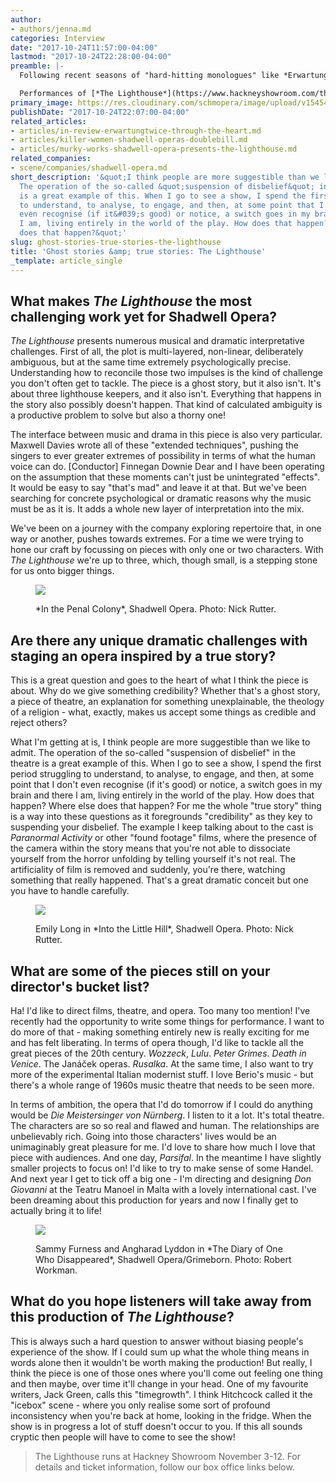```yaml
---
author:
- authors/jenna.md
categories: Interview
date: "2017-10-24T11:57:00-04:00"
lastmod: "2017-10-24T22:28:00-04:00"
preamble: |-
  Following recent seasons of "hard-hitting monologues" like *Erwartung*, *Twice Through the Heart*, and *The Diary of One Who Disappeared*, [Shadwell Opera](/scene/companies/shadwell-opera/) is taking on the challenges of Peter Maxwell Davies' [*The Lighthouse*](https://www.hackneyshowroom.com/the-lighthouse/). Based on the true-story disappearance of three lighthouse keepers from the Outer Hebrides, Artistic Director Jack Furness teams up with Music Director Finnegan Downie Dear and designer Alex Berry for a "multi-sensory experience that plays with the idea of theatrical immersion and suspension of disbelief".

  Performances of [*The Lighthouse*](https://www.hackneyshowroom.com/the-lighthouse/) run **November 3-12** at Hackney Showroom; we spoke with Furness about telling true stories, and directing shows that stay with an audience long after they end.
primary_image: https://res.cloudinary.com/schmopera/image/upload/v1545409169/media/webhook-uploads/1508860180332/2017-10-24---Jack-Furness.jpg.jpg
publishDate: "2017-10-24T22:07:00-04:00"
related_articles:
- articles/in-review-erwartungtwice-through-the-heart.md
- articles/killer-women-shadwell-operas-doublebill.md
- articles/murky-works-shadwell-opera-presents-the-lighthouse.md
related_companies:
- scene/companies/shadwell-opera.md
short_description: '&quot;I think people are more suggestible than we like to admit.
  The operation of the so-called &quot;suspension of disbelief&quot; in the theatre
  is a great example of this. When I go to see a show, I spend the first period struggling
  to understand, to analyse, to engage, and then, at some point that I don&#039;t
  even recognise (if it&#039;s good) or notice, a switch goes in my brain and there
  I am, living entirely in the world of the play. How does that happen? Where else
  does that happen?&quot;'
slug: ghost-stories-true-stories-the-lighthouse
title: 'Ghost stories &amp; true stories: The Lighthouse'
_template: article_single
---
```


## What makes *The Lighthouse* the most challenging work yet for Shadwell Opera?
 
*The Lighthouse* presents numerous musical and dramatic interpretative challenges. First of all, the plot is multi-layered, non-linear, deliberately ambiguous, but at the same time extremely psychologically precise. Understanding how to reconcile those two impulses is the kind of challenge you don't often get to tackle. The piece is a ghost story, but it also isn't. It's about three lighthouse keepers, and it also isn't. Everything that happens in the story also possibly doesn't happen. That kind of calculated ambiguity is a productive problem to solve but also a thorny one!

The interface between music and drama in this piece is also very particular. Maxwell Davies wrote all of these "extended techniques", pushing the singers to ever greater extremes of possibility in terms of what the human voice can do. [Conductor] Finnegan Downie Dear and I have been operating on the assumption that these moments can't just be unintegrated "effects". It would be easy to say "that's mad" and leave it at that. But we've been searching for concrete psychological or dramatic reasons why the music must be as it is. It adds a whole new layer of interpretation into the mix.
 
We've been on a journey with the company exploring repertoire that, in one way or another, pushes towards extremes. For a time we were trying to hone our craft by focussing on pieces with only one or two characters. With *The Lighthouse* we're up to three, which, though small, is a stepping stone for us onto bigger things.

<figure data-type="image">

![](https://res.cloudinary.com/schmopera/image/upload/v1545409169/media/webhook-uploads/1508896237034/2017-10-24---In-the-Penal-Colony-Shadwell-Opera-pc-Nick-Rutter.jpg.jpg)

<figcaption>*In the Penal Colony*, Shadwell Opera. Photo: Nick Rutter.</figcaption>
</figure>
 
## Are there any unique dramatic challenges with staging an opera inspired by a true story?

This is a great question and goes to the heart of what I think the piece is about. Why do we give something credibility? Whether that's a ghost story, a piece of theatre, an explanation for something unexplainable, the theology of a religion - what, exactly, makes us accept some things as credible and reject others? 

What I'm getting at is, I think people are more suggestible than we like to admit. The operation of the so-called "suspension of disbelief" in the theatre is a great example of this. When I go to see a show, I spend the first period struggling to understand, to analyse, to engage, and then, at some point that I don't even recognise (if it's good) or notice, a switch goes in my brain and there I am, living entirely in the world of the play. How does that happen? Where else does that happen? For me the whole "true story" thing is a way into these questions as it foregrounds "credibility" as they key to suspending your disbelief. The example I keep talking about to the cast is *Paranormal Activity* or other "found footage" films, where the presence of the camera within the story means that you're not able to dissociate yourself from the horror unfolding by telling yourself it's not real. The artificiality of film is removed and suddenly, you're there, watching something that really happened. That's a great dramatic conceit but one you have to handle carefully.

<figure data-type="image">

![](https://res.cloudinary.com/schmopera/image/upload/v1545409169/media/webhook-uploads/1508896245520/2017-10-24---Emily-Long-in-Into-the-Little-Hill-Shadwell-Opera-photo-Nick-Rutter.jpg.jpg)

<figcaption>Emily Long in *Into the Little Hill*, Shadwell Opera. Photo: Nick Rutter.</figcaption>
</figure>

## What are some of the pieces still on your director's bucket list?
 
Ha! I'd like to direct films, theatre, and opera. Too many too mention! I've recently had the opportunity to write some things for performance. I want to do more of that - making something entirely new is really exciting for me and has felt liberating. In terms of opera though, I'd like to tackle all the great pieces of the 20th century. *Wozzeck*, *Lulu*. *Peter Grimes*. *Death in Venice*. The Janáček operas. *Rusalka*. At the same time, I also want to try more of the experimental Italian modernist stuff. I love Berio's music - but there's a whole range of 1960s music theatre that needs to be seen more. 

In terms of ambition, the opera that I'd do tomorrow if I could do anything would be *Die Meistersinger von Nürnberg*. I listen to it a lot. It's total theatre. The characters are so so real and flawed and human. The relationships are unbelievably rich. Going into those characters' lives would be an unimaginably great pleasure for me. I'd love to share how much I love that piece with audiences. And one day, *Parsifal*. In the meantime I have slightly smaller projects to focus on! I'd like to try to make sense of some Handel. And next year I get to tick off a big one - I'm directing and designing *Don Giovanni* at the Teatru Manoel in Malta with a lovely international cast. I've been dreaming about this production for years and now I finally get to actually bring it to life!

<figure data-type="image">

![](https://res.cloudinary.com/schmopera/image/upload/v1545409169/media/webhook-uploads/1508896334022/2017-10-24---Sammy-Furness-and-Angharad-Lyddon-in-Diary-of-the-One-who-Disappeared-Shadwell-Opera-Grimeborn--credit-Robert-Workman.jpg.jpg)

<figcaption>Sammy Furness and Angharad Lyddon in *The Diary of One Who Disappeared*, Shadwell Opera/Grimeborn. Photo: Robert Workman.</figcaption>
</figure>

## What do you hope listeners will take away from this production of *The Lighthouse*?
 
This is always such a hard question to answer without biasing people's experience of the show. If I could sum up what the whole thing means in words alone then it wouldn't be worth making the production! But really, I think the piece is one of those ones where you'll come out feeling one thing and then maybe, over time it'll change in your head. One of my favourite writers, Jack Green, calls this "timegrowth". I think Hitchcock called it the "icebox" scene - where you only realise some sort of profound inconsistency when you're back at home, looking in the fridge. When the show is in progress a lot of stuff doesn't occur to you. If this all sounds cryptic then people will have to come to see the show!

>The Lighthouse runs at Hackney Showroom November 3-12. For details and ticket information, follow our box office links below.
